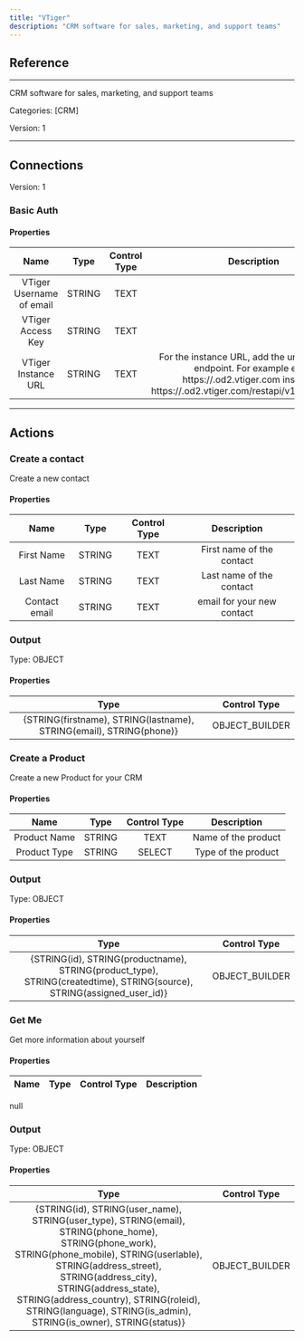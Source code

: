 ```yaml
---
title: "VTiger"
description: "CRM software for sales, marketing, and support teams"
---
```

## Reference
<hr />

CRM software for sales, marketing, and support teams


Categories: [CRM]


Version: 1

<hr />



## Connections

Version: 1


### Basic Auth

#### Properties

|      Name      |     Type     |     Control Type     |     Description     |
|:--------------:|:------------:|:--------------------:|:-------------------:|
| VTiger Username of email | STRING | TEXT  |  |
| VTiger Access Key | STRING | TEXT  |  |
| VTiger Instance URL | STRING | TEXT  |  For the instance URL, add the url without the endpoint. For example enter https://<instance>.od2.vtiger.com instead of https://<instance>.od2.vtiger.com/restapi/v1/vtiger/default  |





<hr />





## Actions


### Create a contact
Create a new contact

#### Properties

|      Name      |     Type     |     Control Type     |     Description     |
|:--------------:|:------------:|:--------------------:|:-------------------:|
| First Name | STRING | TEXT  |  First name of the contact  |
| Last Name | STRING | TEXT  |  Last name of the contact  |
| Contact email | STRING | TEXT  |  email for your new contact  |


### Output



Type: OBJECT

#### Properties

|     Type     |     Control Type     |
|:------------:|:--------------------:|
| {STRING(firstname), STRING(lastname), STRING(email), STRING(phone)} | OBJECT_BUILDER  |





### Create a Product
Create a new Product for your CRM

#### Properties

|      Name      |     Type     |     Control Type     |     Description     |
|:--------------:|:------------:|:--------------------:|:-------------------:|
| Product Name | STRING | TEXT  |  Name of the product  |
| Product Type | STRING | SELECT  |  Type of the product  |


### Output



Type: OBJECT

#### Properties

|     Type     |     Control Type     |
|:------------:|:--------------------:|
| {STRING(id), STRING(productname), STRING(product_type), STRING(createdtime), STRING(source), STRING(assigned_user_id)} | OBJECT_BUILDER  |





### Get Me
Get more information about yourself

#### Properties

|      Name      |     Type     |     Control Type     |     Description     |
|:--------------:|:------------:|:--------------------:|:-------------------:|
null


### Output



Type: OBJECT

#### Properties

|     Type     |     Control Type     |
|:------------:|:--------------------:|
| {STRING(id), STRING(user_name), STRING(user_type), STRING(email), STRING(phone_home), STRING(phone_work), STRING(phone_mobile), STRING(userlable), STRING(address_street), STRING(address_city), STRING(address_state), STRING(address_country), STRING(roleid), STRING(language), STRING(is_admin), STRING(is_owner), STRING(status)} | OBJECT_BUILDER  |





